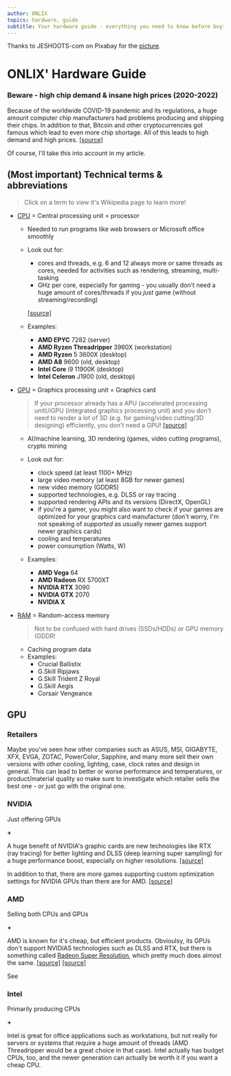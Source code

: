 ```yaml
---
author: ONLIX
topics: hardware, guide
subtitle: Your hardware guide - everything you need to know before buying a PC('s parts)
---
```


Thanks to JESHOOTS-com on Pixabay for the [picture](https://pixabay.com/photos/pc-hardware-man-personal-computer-5737958/).

# ONLIX' Hardware Guide

### Beware - high chip demand & insane high prices (2020-2022)
Because of the worldwide COVID-19 pandemic and its regulations, a huge amount computer chip manufacturers had problems producing and shipping their chips. In addition to that, Bitcoin and other cryptocurrencies got famous which lead to even more chip shortage. All of this leads to high demand and high prices. [[source]](https://www.thestreet.com/investing/chip-prices-spiking-high-demand-and-supply-chain-disruptions)

Of course, I'll take this into account in my article.

## (Most important) Technical terms & abbreviations
> Click on a term to view it's Wikipedia page to learn more!

- [CPU](https://en.wikipedia.org/wiki/Central_processing_unit) = Central processing unit = processor
    - Needed to run programs like web browsers or Microsoft office smoothly

    - Look out for:
        - cores and threads, e.g. 6 and 12 always more or same threads as cores, needed for activities such as rendering, streaming, multi-tasking
        - GHz per core, especially for gaming - you usually don't need a huge amount of cores/threads if you *just* game (without streaming/recording)
    
        [[source]](https://pcmecca.com/are-threadripper-cpus-good-for-gaming/)

    - Examples:
        - **AMD EPYC** 7282 (server)
        - **AMD Ryzen Threadripper** 3960X (workstation)
        - **AMD Ryzen** 5 3600X (desktop)
        - **AMD A8** 9600 (old, desktop)
        - **Intel Core** i9 11900K (desktop)
        - **Intel Celeron** J1900 (old, desktop)

- [GPU](https://en.wikipedia.org/wiki/Graphics_processing_unit) = Graphics processing unit = Graphics card
    > If your processor already has a APU (accelerated processing unit)/iGPU (integrated graphics processing unit) and you don't need to render a lot of 3D (e.g. for gaming/video cutting/3D designing) efficiently, you don't need a GPU! [[source]](https://www.makeuseof.com/tag/apu-technology-explained/)

    - AI/machine learning, 3D rendering (games, video cutting programs), crypto mining

    - Look out for:
        - clock speed (at least 1100+ MHz)
        - large video memory (at least 8GB for newer games)
        - new video memory (GDDR5)
        - supported technologies, e.g. DLSS or ray tracing
        - supported rendering APIs and its versions (DirectX, OpenGL)
        - if you're a gamer, you might also want to check if your games are optimized for your graphics card manufacturer (don't worry, I'm not speaking of *supported* as usually newer games support newer graphics cards)
        - cooling and temperatures
        - power consumption (Watts, W)

    - Examples:
        - **AMD Vega** 64
        - **AMD Radeon** RX 5700XT 
        - **NVIDIA RTX** 3090
        - **NVIDIA GTX** 2070 
        - **NVIDIA X**


- [RAM](https://en.wikipedia.org/wiki/Random-access_memory) = Random-access memory
    > Not to be confused with hard drives (SSDs/HDDs) or GPU memory (GDDR!
    - Caching program data
    - Examples:
        - Crucial Ballistix
        - G.Skill Ripjaws
        - G.Skill Trident Z Royal
        - G.Skill Aegis
        - Corsair Vengeance

## GPU
### Retailers
Maybe you've seen how other companies such as ASUS, MSI, GIGABYTE, XFX, EVGA, ZOTAC, PowerColor, Sapphire, and many more sell their own versions with other cooling, lighting, case, clock rates and design in general. This can lead to better or worse performance and temperatures, or product/material quality so make sure to investigate which retailer sells the best one - or just go with the original one.


### NVIDIA
Just offering GPUs

**+**

A huge benefit of NVIDIA's graphic cards are new technologies like RTX (ray tracing) for better lighting and DLSS (deep learning super sampling) for a huge performance boost, especially on higher resolutions.  [[source]](https://www.NVIDIA.com/en-us/geforce/technologies/dlss/?nvid=nv-int-gfhm-55050#cid=gf40_nv-int-gfhm_en-us)

In addition to that, there are more games supporting custom optimization settings for NVIDIA GPUs than there are for AMD. [[source]](https://www.nvidia.com/en-us/geforce/geforce-experience/games/)

### AMD
Selling both CPUs and GPUs

**+**

AMD is known for it's cheap, but efficient products. Obvioulsy, its GPUs don't support NVIDIAS technologies such as DLSS and RTX, but there is something called [Radeon Super Resolution](https://www.amd.com/en/technologies/radeon-super-resolution), which pretty much does almost the same. [[source]](https://www.linkedin.com/pulse/amd-vs-NVIDIA-which-should-you-buy-matrix-warehouse-official) [[source]](https://www.gamingscan.com/NVIDIA-vs-amd/)

See

### Intel
Primarily producing CPUs

**+**

Intel is great for office applications such as workstations, but not really for servers or systems that require a huge amount of threads (AMD Threadripper would be a great choice in that case). Intel actually has budget CPUs, too, and the newer generation can actually be worth it if you want a cheap CPU.